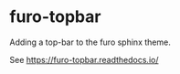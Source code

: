 # furo-topbar

Adding a top-bar to the furo sphinx theme.

See <https://furo-topbar.readthedocs.io/>
